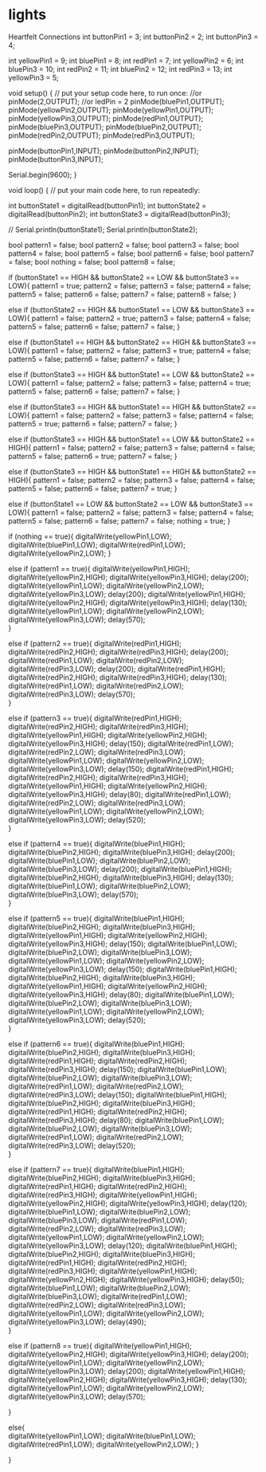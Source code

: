 # lights
Heartfelt Connections
int buttonPin1 = 3;
int buttonPin2 = 2;
int buttonPin3 = 4;

int yellowPin1 = 9;
int bluePin1 = 8;
int redPin1 = 7;
int yellowPin2 = 6;
int bluePin3 = 10;
int redPin2 = 11;
int bluePin2 = 12;
int redPin3 = 13;
int yellowPin3 = 5;

void setup() {
  // put your setup code here, to run once:
  //or pinMode(2,OUTPUT);
  //or ledPin = 2
  pinMode(bluePin1,OUTPUT);
  pinMode(yellowPin2,OUTPUT);
  pinMode(yellowPin1,OUTPUT);
  pinMode(yellowPin3,OUTPUT);
  pinMode(redPin1,OUTPUT);
  pinMode(bluePin3,OUTPUT);
  pinMode(bluePin2,OUTPUT);
  pinMode(redPin2,OUTPUT);
  pinMode(redPin3,OUTPUT);
  
  pinMode(buttonPin1,INPUT);
  pinMode(buttonPin2,INPUT);
  pinMode(buttonPin3,INPUT);
  
  Serial.begin(9600);
}

void loop() {
  // put your main code here, to run repeatedly:
  
  int buttonState1 = digitalRead(buttonPin1);
  int buttonState2 = digitalRead(buttonPin2);
  int buttonState3 = digitalRead(buttonPin3);
  
//  Serial.println(buttonState1);
  Serial.println(buttonState2);
  

  bool pattern1 = false;
  bool pattern2 = false;
  bool pattern3 = false;
  bool pattern4 = false;
  bool pattern5 = false;
  bool pattern6 = false;
  bool pattern7 = false;
  bool nothing = false;
  bool pattern8 = false;
  
  if (buttonState1 == HIGH && buttonState2 == LOW && buttonState3 == LOW){
    pattern1 = true;
    pattern2 = false;
    pattern3 = false;
    pattern4 = false;
    pattern5 = false;
    pattern6 = false;
    pattern7 = false;
    pattern8 = false;
  } 
  
  else if (buttonState2 == HIGH && buttonState1 == LOW && buttonState3 == LOW){
    pattern1 = false;
    pattern2 = true;
    pattern3 = false;
    pattern4 = false;
    pattern5 = false;
    pattern6 = false;
    pattern7 = false;
  }

  else if (buttonState1 == HIGH && buttonState2 == HIGH && buttonState3 == LOW){
    pattern1 = false;
    pattern2 = false;
    pattern3 = true;
    pattern4 = false;
    pattern5 = false;
    pattern6 = false;
    pattern7 = false;
  }

  else if (buttonState3 == HIGH && buttonState1 == LOW && buttonState2 == LOW){
    pattern1 = false;
    pattern2 = false;
    pattern3 = false;
    pattern4 = true;
    pattern5 = false;
    pattern6 = false;
    pattern7 = false;
  }

  else if (buttonState3 == HIGH && buttonState1 == HIGH && buttonState2 == LOW){
      pattern1 = false;
      pattern2 = false;
      pattern3 = false;
      pattern4 = false;
      pattern5 = true;
      pattern6 = false;
      pattern7 = false;
    }

  else if (buttonState3 == HIGH && buttonState1 == LOW && buttonState2 == HIGH){
      pattern1 = false;
      pattern2 = false;
      pattern3 = false;
      pattern4 = false;
      pattern5 = false;
      pattern6 = true;
      pattern7 = false;
    }

  else if (buttonState3 == HIGH && buttonState1 == HIGH && buttonState2 == HIGH){
      pattern1 = false;
      pattern2 = false;
      pattern3 = false;
      pattern4 = false;
      pattern5 = false;
      pattern6 = false;
      pattern7 = true;
    }
    
  else if (buttonState1 == LOW && buttonState2 == LOW && buttonState3 == LOW){
    pattern1 = false;
    pattern2 = false;
    pattern3 = false;
    pattern4 = false;
    pattern5 = false;
    pattern6 = false;
    pattern7 = false;
    nothing = true;
   }

  if (nothing == true){
    digitalWrite(yellowPin1,LOW);
    digitalWrite(bluePin1,LOW);
    digitalWrite(redPin1,LOW);
    digitalWrite(yellowPin2,LOW);
  }
  
  else if (pattern1 == true){
    digitalWrite(yellowPin1,HIGH);
    digitalWrite(yellowPin2,HIGH);
    digitalWrite(yellowPin3,HIGH);
    delay(200);
    digitalWrite(yellowPin1,LOW);
    digitalWrite(yellowPin2,LOW);
    digitalWrite(yellowPin3,LOW);
    delay(200);
    digitalWrite(yellowPin1,HIGH);
    digitalWrite(yellowPin2,HIGH);
    digitalWrite(yellowPin3,HIGH);
    delay(130);
    digitalWrite(yellowPin1,LOW);
    digitalWrite(yellowPin2,LOW);
    digitalWrite(yellowPin3,LOW);
    delay(570);  
    }
    
   else if (pattern2 == true){
    digitalWrite(redPin1,HIGH);
    digitalWrite(redPin2,HIGH);
    digitalWrite(redPin3,HIGH);
    delay(200);
    digitalWrite(redPin1,LOW);
    digitalWrite(redPin2,LOW);
    digitalWrite(redPin3,LOW);
    delay(200);
     digitalWrite(redPin1,HIGH);
    digitalWrite(redPin2,HIGH);
    digitalWrite(redPin3,HIGH);
    delay(130);
    digitalWrite(redPin1,LOW);
    digitalWrite(redPin2,LOW);
    digitalWrite(redPin3,LOW);
    delay(570);  
   }

  else if (pattern3 == true){
    digitalWrite(redPin1,HIGH);
    digitalWrite(redPin2,HIGH);
    digitalWrite(redPin3,HIGH);
    digitalWrite(yellowPin1,HIGH);
    digitalWrite(yellowPin2,HIGH);
    digitalWrite(yellowPin3,HIGH);
    delay(150);
    digitalWrite(redPin1,LOW);
    digitalWrite(redPin2,LOW);
    digitalWrite(redPin3,LOW);
    digitalWrite(yellowPin1,LOW);
    digitalWrite(yellowPin2,LOW);
    digitalWrite(yellowPin3,LOW);
    delay(150);
     digitalWrite(redPin1,HIGH);
    digitalWrite(redPin2,HIGH);
    digitalWrite(redPin3,HIGH);
    digitalWrite(yellowPin1,HIGH);
    digitalWrite(yellowPin2,HIGH);
    digitalWrite(yellowPin3,HIGH);
    delay(80);
    digitalWrite(redPin1,LOW);
    digitalWrite(redPin2,LOW);
    digitalWrite(redPin3,LOW);
    digitalWrite(yellowPin1,LOW);
    digitalWrite(yellowPin2,LOW);
    digitalWrite(yellowPin3,LOW);
    delay(520);  
  }

  else if (pattern4 == true){
    digitalWrite(bluePin1,HIGH);
    digitalWrite(bluePin2,HIGH);
    digitalWrite(bluePin3,HIGH);
    delay(200);
    digitalWrite(bluePin1,LOW);
    digitalWrite(bluePin2,LOW);
    digitalWrite(bluePin3,LOW);
    delay(200);
    digitalWrite(bluePin1,HIGH);
    digitalWrite(bluePin2,HIGH);
    digitalWrite(bluePin3,HIGH);
    delay(130);
    digitalWrite(bluePin1,LOW);
    digitalWrite(bluePin2,LOW);
    digitalWrite(bluePin3,LOW);
    delay(570);  
  }

  else if (pattern5 == true){
    digitalWrite(bluePin1,HIGH);
    digitalWrite(bluePin2,HIGH);
    digitalWrite(bluePin3,HIGH);
    digitalWrite(yellowPin1,HIGH);
    digitalWrite(yellowPin2,HIGH);
    digitalWrite(yellowPin3,HIGH);
    delay(150);
    digitalWrite(bluePin1,LOW);
    digitalWrite(bluePin2,LOW);
    digitalWrite(bluePin3,LOW);
    digitalWrite(yellowPin1,LOW);
    digitalWrite(yellowPin2,LOW);
    digitalWrite(yellowPin3,LOW);
    delay(150);
    digitalWrite(bluePin1,HIGH);
    digitalWrite(bluePin2,HIGH);
    digitalWrite(bluePin3,HIGH);
    digitalWrite(yellowPin1,HIGH);
    digitalWrite(yellowPin2,HIGH);
    digitalWrite(yellowPin3,HIGH);
    delay(80);
    digitalWrite(bluePin1,LOW);
    digitalWrite(bluePin2,LOW);
    digitalWrite(bluePin3,LOW);
    digitalWrite(yellowPin1,LOW);
    digitalWrite(yellowPin2,LOW);
    digitalWrite(yellowPin3,LOW);
    delay(520);  
  }

  else if (pattern6 == true){
    digitalWrite(bluePin1,HIGH);
    digitalWrite(bluePin2,HIGH);
    digitalWrite(bluePin3,HIGH);
    digitalWrite(redPin1,HIGH);
    digitalWrite(redPin2,HIGH);
    digitalWrite(redPin3,HIGH);
    delay(150);
    digitalWrite(bluePin1,LOW);
    digitalWrite(bluePin2,LOW);
    digitalWrite(bluePin3,LOW);
    digitalWrite(redPin1,LOW);
    digitalWrite(redPin2,LOW);
    digitalWrite(redPin3,LOW);
    delay(150);
    digitalWrite(bluePin1,HIGH);
    digitalWrite(bluePin2,HIGH);
    digitalWrite(bluePin3,HIGH);
    digitalWrite(redPin1,HIGH);
    digitalWrite(redPin2,HIGH);
    digitalWrite(redPin3,HIGH);
    delay(80);
    digitalWrite(bluePin1,LOW);
    digitalWrite(bluePin2,LOW);
    digitalWrite(bluePin3,LOW);
    digitalWrite(redPin1,LOW);
    digitalWrite(redPin2,LOW);
    digitalWrite(redPin3,LOW);
    delay(520);  
  }

  else if (pattern7 == true){
    digitalWrite(bluePin1,HIGH);
    digitalWrite(bluePin2,HIGH);
    digitalWrite(bluePin3,HIGH);
    digitalWrite(redPin1,HIGH);
    digitalWrite(redPin2,HIGH);
    digitalWrite(redPin3,HIGH);
    digitalWrite(yellowPin1,HIGH);
    digitalWrite(yellowPin2,HIGH);
    digitalWrite(yellowPin3,HIGH);
    delay(120);
    digitalWrite(bluePin1,LOW);
    digitalWrite(bluePin2,LOW);
    digitalWrite(bluePin3,LOW);
    digitalWrite(redPin1,LOW);
    digitalWrite(redPin2,LOW);
    digitalWrite(redPin3,LOW);
    digitalWrite(yellowPin1,LOW);
    digitalWrite(yellowPin2,LOW);
    digitalWrite(yellowPin3,LOW);
    delay(120);
    digitalWrite(bluePin1,HIGH);
    digitalWrite(bluePin2,HIGH);
    digitalWrite(bluePin3,HIGH);
    digitalWrite(redPin1,HIGH);
    digitalWrite(redPin2,HIGH);
    digitalWrite(redPin3,HIGH);
    digitalWrite(yellowPin1,HIGH);
    digitalWrite(yellowPin2,HIGH);
    digitalWrite(yellowPin3,HIGH);
    delay(50);
    digitalWrite(bluePin1,LOW);
    digitalWrite(bluePin2,LOW);
    digitalWrite(bluePin3,LOW);
    digitalWrite(redPin1,LOW);
    digitalWrite(redPin2,LOW);
    digitalWrite(redPin3,LOW);
    digitalWrite(yellowPin1,LOW);
    digitalWrite(yellowPin2,LOW);
    digitalWrite(yellowPin3,LOW);
    delay(490);  
  }

  else if (pattern8 == true){
    digitalWrite(yellowPin1,HIGH);
    digitalWrite(yellowPin2,HIGH);
    digitalWrite(yellowPin3,HIGH);
    delay(200);
    digitalWrite(yellowPin1,LOW);
    digitalWrite(yellowPin2,LOW);
    digitalWrite(yellowPin3,LOW);
    delay(200);
    digitalWrite(yellowPin1,HIGH);
    digitalWrite(yellowPin2,HIGH);
    digitalWrite(yellowPin3,HIGH);
    delay(130);
    digitalWrite(yellowPin1,LOW);
    digitalWrite(yellowPin2,LOW);
    digitalWrite(yellowPin3,LOW);
    delay(570);

  }
  
  else{  
    digitalWrite(yellowPin1,LOW);
    digitalWrite(bluePin1,LOW);
    digitalWrite(redPin1,LOW);
    digitalWrite(yellowPin2,LOW);
  }
  
}
